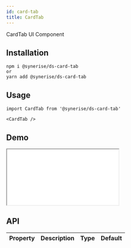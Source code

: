 ```yaml
---
id: card-tab
title: CardTab
---
```


CardTab UI Component

## Installation
```
npm i @synerise/ds-card-tab
or
yarn add @synerise/ds-card-tab
```

## Usage
```
import CardTab from '@synerise/ds-card-tab'

<CardTab />

```

## Demo

<iframe src="/storybook-static/iframe.html?id=components-card-tab--default"></iframe>

## API

| Property | Description | Type | Default |
| --- | --- | --- | --- |
